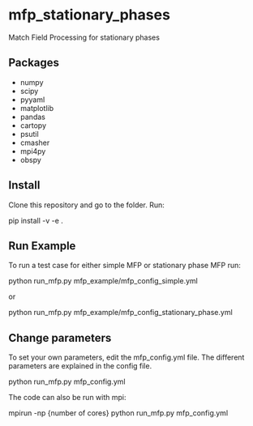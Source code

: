 # mfp_stationary_phases
Match Field Processing for stationary phases

## Packages
- numpy
- scipy
- pyyaml
- matplotlib
- pandas
- cartopy
- psutil
- cmasher
- mpi4py
- obspy

## Install
Clone this repository and go to the folder. Run:

pip install -v -e .

## Run Example

To run a test case for either simple MFP or stationary phase MFP run:

python run_mfp.py mfp_example/mfp_config_simple.yml

or

python run_mfp.py mfp_example/mfp_config_stationary_phase.yml


## Change parameters

To set your own parameters, edit the mfp_config.yml file. The different parameters are explained in the config file. 

python run_mfp.py mfp_config.yml

The code can also be run with mpi:

mpirun -np {number of cores} python run_mfp.py mfp_config.yml


